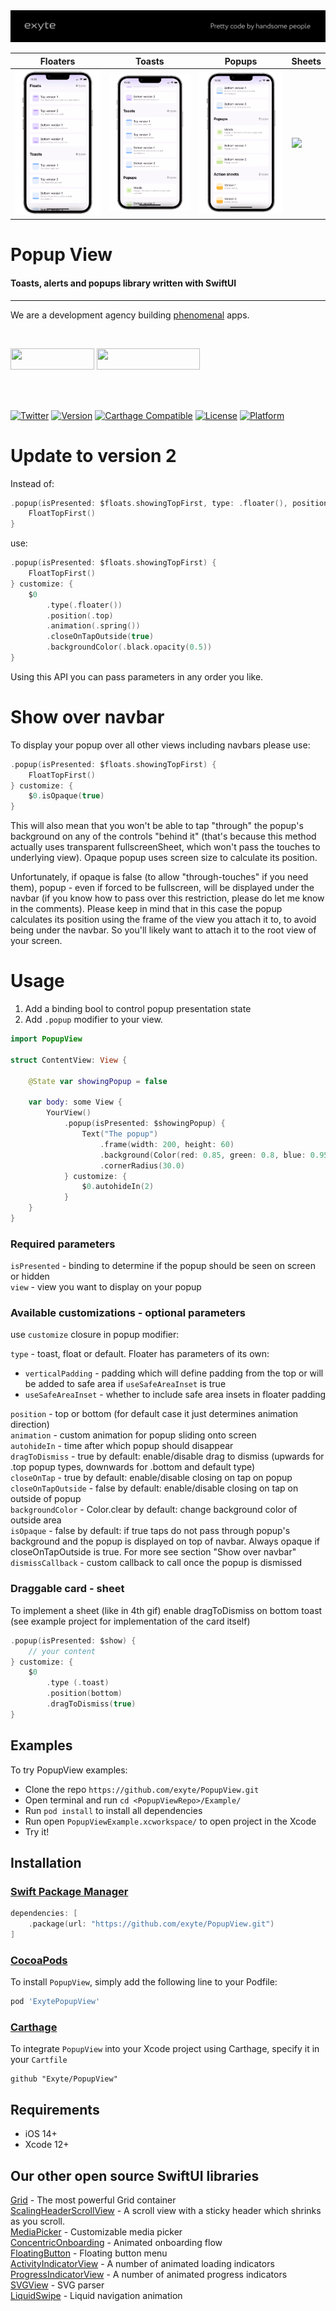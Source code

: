<img src="https://raw.githubusercontent.com/exyte/media/master/common/header.png">
<table>
    <thead>
        <tr>
            <th>Floaters</th>
            <th>Toasts</th>
            <th>Popups</th>
            <th>Sheets</th>
        </tr>
    </thead>
    <tbody>
        <tr>
            <td>
                <img src="https://raw.githubusercontent.com/exyte/media/master/PopupView/1.gif" />
            </td>
            <td>
                <img src="https://raw.githubusercontent.com/exyte/media/master/PopupView/2.gif" />
            </td>
            <td>
                <img src="https://raw.githubusercontent.com/exyte/media/master/PopupView/3.gif" />
            </td>
            <td>
                <img src="https://raw.githubusercontent.com/exyte/media/master/PopupView/4.gif" />
            </td>
        </tr>
    </tbody>
</table>

<p><h1 align="left">Popup View</h1></p>

<p><h4>Toasts, alerts and popups library written with SwiftUI</h4></p>

___

<p> We are a development agency building
  <a href="https://clutch.co/profile/exyte#review-731233?utm_medium=referral&utm_source=github.com&utm_campaign=phenomenal_to_clutch">phenomenal</a> apps.</p>

</br>

<a href="https://exyte.com/contacts"><img src="https://i.imgur.com/vGjsQPt.png" width="134" height="34"></a> <a href="https://twitter.com/exyteHQ"><img src="https://i.imgur.com/DngwSn1.png" width="165" height="34"></a>

</br></br>

[![Twitter](https://img.shields.io/badge/Twitter-@exyteHQ-blue.svg?style=flat)](http://twitter.com/exyteHQ)
[![Version](https://img.shields.io/cocoapods/v/ExytePopupView.svg?style=flat)](http://cocoapods.org/pods/ExytePopupView)
[![Carthage Compatible](https://img.shields.io/badge/Carthage-compatible-0473B3.svg?style=flat)](https://github.com/Carthage/Carthage)
[![License](https://img.shields.io/cocoapods/l/ExytePopupView.svg?style=flat)](http://cocoapods.org/pods/ExytePopupView)
[![Platform](https://img.shields.io/cocoapods/p/ExytePopupView.svg?style=flat)](http://cocoapods.org/pods/ExytePopupView)

# Update to version 2

Instead of:
```swift
.popup(isPresented: $floats.showingTopFirst, type: .floater(), position: .top, animation: .spring(), closeOnTapOutside: true, backgroundColor: .black.opacity(0.5)) {
    FloatTopFirst()
}
```
use:
```swift
.popup(isPresented: $floats.showingTopFirst) {
    FloatTopFirst()
} customize: {
    $0
        .type(.floater())
        .position(.top)
        .animation(.spring())
        .closeOnTapOutside(true)
        .backgroundColor(.black.opacity(0.5))
}
```
Using this API you can pass parameters in any order you like.

# Show over navbar
To display your popup over all other views including navbars please use:
```swift
.popup(isPresented: $floats.showingTopFirst) {
    FloatTopFirst()
} customize: {
    $0.isOpaque(true)
}
```
This will also mean that you won't be able to tap "through" the popup's background on any of the controls "behind it" (that's because this method actually uses transparent fullscreenSheet, which won't pass the touches to underlying view). Opaque popup uses screen size to calculate its position.   

Unfortunately, if opaque is false (to allow "through-touches" if you need them), popup - even if forced to be fullscreen, will be displayed under the navbar (if you know how to pass over this restriction, please do let me know in the comments). Please keep in mind that in this case the popup calculates its position using the frame of the view you attach it to, to avoid being under the navbar. So you'll likely want to attach it to the root view of your screen.  

# Usage
1. Add a binding bool to control popup presentation state
2. Add `.popup` modifier to your view. 
```swift
import PopupView

struct ContentView: View {

    @State var showingPopup = false

    var body: some View {
        YourView()
            .popup(isPresented: $showingPopup) {
                Text("The popup")
                    .frame(width: 200, height: 60)
                    .background(Color(red: 0.85, green: 0.8, blue: 0.95))
                    .cornerRadius(30.0)
            } customize: {
                $0.autohideIn(2)
            }
    }
}
```

### Required parameters 
`isPresented` - binding to determine if the popup should be seen on screen or hidden     
`view` - view you want to display on your popup  

### Available customizations - optional parameters
use `customize` closure in popup modifier:

`type` - toast, float or default. Floater has parameters of its own:     
- `verticalPadding`  - padding which will define padding from the top or will be added to safe area if `useSafeAreaInset` is true     
- `useSafeAreaInset` - whether to include safe area insets in floater padding      

`position` - top or bottom (for default case it just determines animation direction)  
`animation` - custom animation for popup sliding onto screen  
`autohideIn` - time after which popup should disappear    
`dragToDismiss` - true by default: enable/disable drag to dismiss (upwards for .top popup types, downwards for .bottom and default type)    
`closeOnTap` - true by default: enable/disable closing on tap on popup     
`closeOnTapOutside` - false by default: enable/disable closing on tap on outside of popup     
`backgroundColor` - Color.clear by default: change background color of outside area     
`isOpaque` - false by default: if true taps do not pass through popup's background and the popup is displayed on top of navbar. Always opaque if closeOnTapOutside is true. For more see section "Show over navbar"
`dismissCallback` - custom callback to call once the popup is dismissed      

### Draggable card - sheet
To implement a sheet (like in 4th gif) enable dragToDismiss on bottom toast (see example project for implementation of the card itself)
```swift
.popup(isPresented: $show) {
    // your content 
} customize: {
    $0
        .type (.toast)
        .position(bottom)
        .dragToDismiss(true)
}
```

## Examples

To try PopupView examples:
- Clone the repo `https://github.com/exyte/PopupView.git`
- Open terminal and run `cd <PopupViewRepo>/Example/`
- Run `pod install` to install all dependencies
- Run open `PopupViewExample.xcworkspace/` to open project in the Xcode
- Try it!

## Installation

### [Swift Package Manager](https://swift.org/package-manager/)

```swift
dependencies: [
    .package(url: "https://github.com/exyte/PopupView.git")
]
```

### [CocoaPods](http://cocoapods.org)

To install `PopupView`, simply add the following line to your Podfile:

```ruby
pod 'ExytePopupView'
```

### [Carthage](http://github.com/Carthage/Carthage)

To integrate `PopupView` into your Xcode project using Carthage, specify it in your `Cartfile`

```ogdl
github "Exyte/PopupView"
```

## Requirements

* iOS 14+
* Xcode 12+ 

## Our other open source SwiftUI libraries
[Grid](https://github.com/exyte/Grid) - The most powerful Grid container    
[ScalingHeaderScrollView](https://github.com/exyte/ScalingHeaderScrollView) - A scroll view with a sticky header which shrinks as you scroll.    
[MediaPicker](https://github.com/exyte/mediapicker) - Customizable media picker     
[ConcentricOnboarding](https://github.com/exyte/ConcentricOnboarding) - Animated onboarding flow    
[FloatingButton](https://github.com/exyte/FloatingButton) - Floating button menu    
[ActivityIndicatorView](https://github.com/exyte/ActivityIndicatorView) - A number of animated loading indicators    
[ProgressIndicatorView](https://github.com/exyte/ProgressIndicatorView) - A number of animated progress indicators    
[SVGView](https://github.com/exyte/SVGView) - SVG parser    
[LiquidSwipe](https://github.com/exyte/LiquidSwipe) - Liquid navigation animation    
